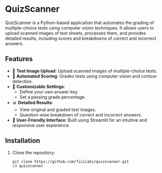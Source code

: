 # QuizScanner

QuizScanner is a Python-based application that automates the grading of multiple-choice tests using computer vision techniques. It allows users to upload scanned images of test sheets, processes them, and provides detailed results, including scores and breakdowns of correct and incorrect answers.

## Features

- 📄 **Test Image Upload**: Upload scanned images of multiple-choice tests.
- 🧠 **Automated Scoring**: Grades tests using computer vision and contour detection.
- 🎯 **Customizable Settings**:
  - Define your own answer key.
  - Set a passing grade percentage.
- 📊 **Detailed Results**:
  - View original and graded test images.
  - Question-wise breakdown of correct and incorrect answers.
- 🎨 **User-Friendly Interface**: Built using Streamlit for an intuitive and responsive user experience.

## Installation

1. Clone the repository:

   ```bash
   git clone https://github.com/ficilabs/quizscanner.git
   cd quizscanner
